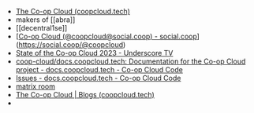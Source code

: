 - [The Co-op Cloud (coopcloud.tech)](https://coopcloud.tech/)
- makers of [[abra]]
- [[decentral1se]]
- [[Co-op Cloud (@coopcloud@social.coop) - social.coop](https://social.coop/@coopcloud)](https://social.coop/@coopcloud)
- [State of the Co-op Cloud 2023 - Underscore TV](https://tv.undersco.re/w/fNq9vX4oXThyuDbY3ae9vu)
- [coop-cloud/docs.coopcloud.tech: Documentation for the Co-op Cloud project - docs.coopcloud.tech - Co-op Cloud Code](https://git.coopcloud.tech/coop-cloud/docs.coopcloud.tech)
- [Issues - docs.coopcloud.tech - Co-op Cloud Code](https://git.coopcloud.tech/coop-cloud/docs.coopcloud.tech/issues)
- [matrix room](https://matrix.to/#/#coopcloud:autonomic.zone?via=autonomic.zone)
- [The Co-op Cloud | Blogs (coopcloud.tech)](https://coopcloud.tech/blog/)
-